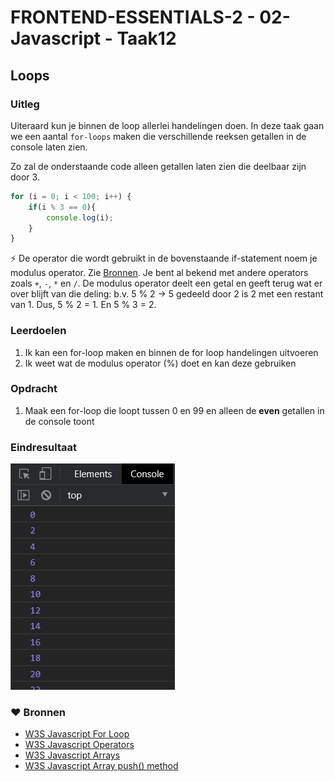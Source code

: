 # FRONTEND-ESSENTIALS-2 - 02-Javascript - Taak12
## Loops

### Uitleg

Uiteraard kun je binnen de loop allerlei handelingen doen. In deze taak gaan we een aantal `for-loops` maken die verschillende reeksen getallen in de console laten zien.

Zo zal de onderstaande code alleen getallen laten zien die deelbaar zijn door 3.
```js
for (i = 0; i < 100; i++) {
    if(i % 3 == 0){
        console.log(i);
    }
}
```
:zap: De operator die wordt gebruikt in de bovenstaande if-statement noem je modulus operator. Zie [Bronnen](#bronnen). Je bent al bekend met andere operators zoals `+`, `-`, `*` en `/`. De modulus operator deelt een getal en geeft terug wat er over blijft van die deling: b.v. 5 % 2 -> 5 gedeeld door 2 is 2 met een restant van 1. Dus, 5 % 2 = 1. En 5 % 3 = 2.


### Leerdoelen

1. Ik kan een for-loop maken en binnen de for loop handelingen uitvoeren
2. Ik weet wat de modulus operator (%) doet en kan deze gebruiken

### Opdracht

1. Maak een for-loop die loopt tussen 0 en 99 en alleen de **even** getallen in de console toont

### Eindresultaat

![](img/eindresultaat-console-mod2.jpg)

### :heart: Bronnen

* [W3S Javascript For Loop](https://www.w3schools.com/js/js_loop_for.asp)
* [W3S Javascript Operators](https://www.w3schools.com/js/js_operators.asp)  
* [W3S Javascript Arrays](https://www.w3schools.com/js/js_arrays.asp)  
* [W3S Javascript Array push() method](https://www.w3schools.com/jsref/jsref_push.asp)